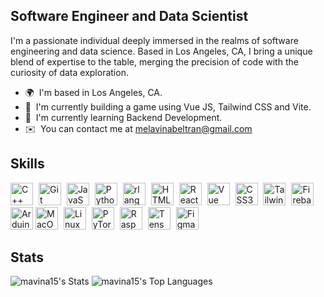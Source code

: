 Software Engineer and Data Scientist
------------------------------------
I'm a passionate individual deeply immersed in the realms of software engineering and data science. 
Based in Los Angeles, CA, I bring a unique blend of expertise to the table, merging the precision of code with the curiosity of data exploration.

* 🌍  I'm based in Los Angeles, CA.
* 🎲  I'm currently building a game using Vue JS, Tailwind CSS and Vite.
* 🧠  I'm currently learning Backend Development.
* ✉️  You can contact me at [melavinabeltran@gmail.com](mailto:melavinabeltran@gmail.com)

Skills
------------------------------------
<p align="left">
  <img src="https://raw.githubusercontent.com/danielcranney/readme-generator/main/public/icons/skills/cplusplus-colored.svg" width="36" style="padding-right:5px;" height="36" alt="C++" />
  <img src="https://raw.githubusercontent.com/danielcranney/readme-generator/main/public/icons/skills/git-colored.svg" width="36" style="padding-right:5px;" height="36" alt="Git" />
  <img src="https://raw.githubusercontent.com/danielcranney/readme-generator/main/public/icons/skills/javascript-colored.svg" width="36" style="padding-right:5px;" height="36" alt="JavaScript" />
  <img src="https://raw.githubusercontent.com/danielcranney/readme-generator/main/public/icons/skills/python-colored.svg" width="36" style="padding-right:5px;" height="36" alt="Python" />
  <img src="https://raw.githubusercontent.com/danielcranney/readme-generator/main/public/icons/skills/rlang-colored.svg" width="36" style="padding-right:5px;" height="36" alt="rlang" />
  <img src="https://raw.githubusercontent.com/danielcranney/readme-generator/main/public/icons/skills/html5-colored.svg" width="36" style="padding-right:5px;" height="36" alt="HTML5" />
  <img src="https://raw.githubusercontent.com/danielcranney/readme-generator/main/public/icons/skills/react-colored.svg" width="36" style="padding-right:5px;" height="36" alt="React" />
  <img src="https://raw.githubusercontent.com/danielcranney/readme-generator/main/public/icons/skills/vuejs-colored.svg" width="36" style="padding-right:5px;" height="36" alt="Vue" />
  <img src="https://raw.githubusercontent.com/danielcranney/readme-generator/main/public/icons/skills/css3-colored.svg" width="36" style="padding-right:5px;" height="36" alt="CSS3" />
  <img src="https://raw.githubusercontent.com/danielcranney/readme-generator/main/public/icons/skills/tailwindcss-colored.svg" width="36" style="padding-right:5px;" height="36" alt="TailwindCSS" />
  <img src="https://raw.githubusercontent.com/danielcranney/readme-generator/main/public/icons/skills/firebase-colored.svg" width="36" style="padding-right:5px;" height="36" alt="Firebase" />
  <img src="https://raw.githubusercontent.com/danielcranney/readme-generator/main/public/icons/skills/arduino-colored.svg" width="36" height="36" alt="Arduino" />   
  <img src="https://raw.githubusercontent.com/danielcranney/readme-generator/main/public/icons/skills/macos-colored.svg" width="36" style="padding-right:5px;" height="36" alt="MacOS" />
  <img src="https://raw.githubusercontent.com/danielcranney/readme-generator/main/public/icons/skills/linux-colored.svg" width="36" style="padding-right:5px;" height="36" alt="Linux" />
  <img src="https://raw.githubusercontent.com/danielcranney/readme-generator/main/public/icons/skills/pytorch-colored.svg" width="36" style="padding-right:5px;" height="36" alt="PyTorch" />
  <img src="https://raw.githubusercontent.com/danielcranney/readme-generator/main/public/icons/skills/raspberrypi-colored.svg" width="36" style="padding-right:5px;" height="36" alt="Raspberry Pi" />
  <img src="https://raw.githubusercontent.com/danielcranney/readme-generator/main/public/icons/skills/tensorflow-colored.svg" width="36" style="padding-right:5px;" height="36" alt="TensorFlow" />
  <img src="https://raw.githubusercontent.com/danielcranney/readme-generator/main/public/icons/skills/figma-colored.svg" width="36" style="padding-right:5px;" height="36" alt="Figma" />
</p>

Stats
------------------------------------
![mavina15's Stats](https://github-readme-stats.vercel.app/api?username=mavina15&theme=default&show_icons=true&hide_border=true&count_private=true)
![mavina15's Top Languages](https://github-readme-stats.vercel.app/api/top-langs/?username=mavina15&theme=default&show_icons=true&hide_border=true&layout=compact)
